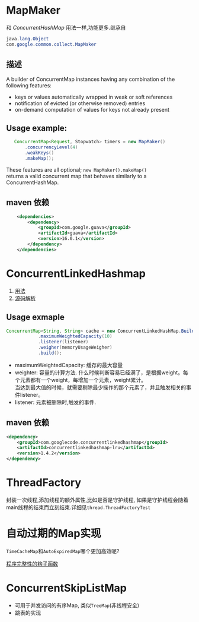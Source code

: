 # MapMaker
和 *ConcurrentHashMap* 用法一样,功能更多.继承自
```java
java.lang.Object
com.google.common.collect.MapMaker
```
## 描述
A builder of ConcurrentMap instances having any combination of the following features:
* keys or values automatically wrapped in weak or soft references
* notification of evicted (or otherwise removed) entries
* on-demand computation of values for keys not already present

## Usage example:
```java
   ConcurrentMap<Request, Stopwatch> timers = new MapMaker()
       .concurrencyLevel(4)
       .weakKeys()
       .makeMap();  
```     
These features are all optional; `new MapMaker().makeMap()` \
returns a valid concurrent map that behaves similarly to a ConcurrentHashMap.

## maven 依赖
```xml
    <dependencies>
        <dependency>
            <groupId>com.google.guava</groupId>
            <artifactId>guava</artifactId>
            <version>16.0.1</version>
        </dependency>
    </dependencies>
```


# ConcurrentLinkedHashmap
1. [用法](https://code.google.com/p/concurrentlinkedhashmap/wiki/ExampleUsage)
2. [源码解析](http://janeky.iteye.com/blog/1534352)

## Usage exmaple
```java
ConcurrentMap<String, String> cache = new ConcurrentLinkedHashMap.Builder<String, String>()
            .maximumWeightedCapacity(10)
            .listener(listener)
            .weigher(memoryUsageWeigher)
            .build();
```
* maximumWeightedCapacity: 缓存的最大容量
* weighter: 容量的计算方法. 什么时候判断容易已经满了，是根据weight。每个元素都有一个weight，每增加一个元素，weight累计。\
当达到最大值的时候，就需要剔除最少操作的那个元素了，并且触发相关的事件listener。
* listener: 元素被删除时,触发的事件.

## maven 依赖
```xml
<dependency>
    <groupId>com.googlecode.concurrentlinkedhashmap</groupId>
    <artifactId>concurrentlinkedhashmap-lru</artifactId>
    <version>1.4.2</version>
</dependency>
```


# ThreadFactory
封装一次线程,添加线程的额外属性,比如是否是守护线程, 如果是守护线程会随着main线程的结束而立刻结束.详细见`thread.ThreadFactoryTest`


# 自动过期的Map实现
`TimeCacheMap`和`AutoExpiredMap`哪个更加高效呢?

[程序完整性的钩子函数](http://www.cnblogs.com/baibaluo/p/3185925.html)


# ConcurrentSkipListMap
- 可用于并发访问的有序Map, 类似`TreeMap`(非线程安全)
- 跳表的实现
